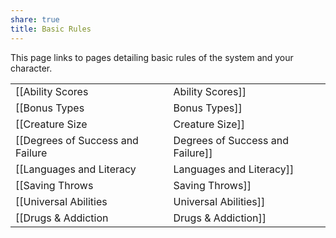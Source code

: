 ```yaml
---
share: true
title: Basic Rules
---
```


This page links to pages detailing basic rules of the system and your character.

|                                    |                                  |
| ---------------------------------- | -------------------------------- |
| [[Ability Scores|Ability Scores]]                 | [[Additional Rolls and Rerolls|Additional Rolls and Rerolls]] |
| [[Bonus Types|Bonus Types]]                    | [[Carry Capacity|Carry Capacity]]               |
| [[Creature Size|Creature Size]]                  | [[Currency and Wealth|Currency and Wealth]]          |
| [[Degrees of Success and Failure|Degrees of Success and Failure]] | [[Environment Rules|Environment Rules]]            |
| [[Languages and Literacy|Languages and Literacy]]         | [[Resting|Resting]]                      |
| [[Saving Throws|Saving Throws]]                  | [[Status Conditions|Status Conditions]]            |
| [[Universal Abilities|Universal Abilities]]            | [[Diseases|Diseases]]                     |
| [[Drugs & Addiction|Drugs & Addiction]]                                   |                                  |
